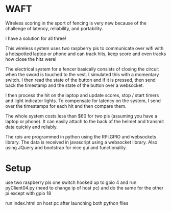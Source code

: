 # WAFT
Wireless scoring in the sport of fencing is very new because of the challenge of latency, reliability, and portability.

I have a solution for all three!

This wireless system uses two raspberry pis to communicate over wifi with a hotspotted laptop or phone and can track hits, keep score and even tracks how close the hits were!

The electrical system for a fencer basically consists of closing the circuit when the sword is touched to the vest. I simulated this with a momentary switch. I then read the state of the button and if it is pressed, then send back the timestamp and the state of the button over a websocket.

I then process the hit on the laptop and update scores, stop / start timers and light indicator lights. To compensate for latency on the system, I send over the timestamps for each hit and then compare them.

The whole system costs less than $60 for two pis (assuming you have a laptop or phone). It can easily attach to the back of the helmet and transmit data quickly and reliably. 

The rpis are programmed in python using the RPi.GPIO and websockets library. The data is received in javascript using a websocket library. Also using JQuery and bootstrap for nice gui and functionality.

# Setup

use two raspberry pis one switch hooked up to gpio 4 and run pyClient04.py (need to change ip of host pc) and do the same for the other pi except with gpio 18

run index.html on host pc after launching both python files
